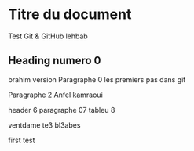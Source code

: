 # Titre du document
Test Git & GitHub lehbab


## Heading numero 0
brahim version
Paragraphe 0
les premiers pas dans git

Paragraphe 2
Anfel kamraoui 

header 6
paragraphe 07
tableu 8

ventdame te3 bl3abes

first test